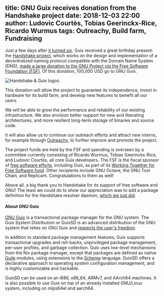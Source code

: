 title: GNU Guix receives donation from the Handshake project
date: 2018-12-03 22:00
author: Ludovic Courtès, Tobias Geerinckx-Rice, Ricardo Wurmus
tags: Outreachy, Build farm, Fundraising
---

Just a few days after [it turned
six](https://lists.gnu.org/archive/html/guix-devel/2018-11/msg00446.html),
Guix received a great birthday present: the [Handshake
project](https://www.handshake.org/), which works on the design and
implementation of a decentralized naming protocol compatible with the
Domain Name System (DNS), [made a large donation to the GNU Project
_via_ the Free Software Foundation
(FSF)](https://www.fsf.org/news/free-software-foundation-receives-1-million-from-handshake).
Of this donation, 100,000 USD go to GNU Guix.

![Handshake & Guix logos.](https://www.gnu.org/software/guix/static/blog/img/handshake+guix.png)

This donation will allow the project to guarantee its independence,
invest in hardware for its build farm, and develop new features to
benefit all our users.

We will be able to grow the performance and reliability of our existing
infrastructure.  We also envision better support for new and liberating
architectures, and more resilient long-term storage of binaries and
source code.

It will also allow us to continue our outreach efforts and attract new
interns, for example through [Outreachy](https://www.outreachy.org/), to
further improve and promote the project.

The project funds are held by the FSF and spending is overseen by a
committee currently consisting of Ricardo Wurmus, Tobias Geerinckx-Rice,
and Ludovic Courtès, all core Guix developers.  The FSF is the fiscal
sponsor of [free software
efforts](https://www.fsf.org/working-together/fund), including Guix, as
part of its [Working Together for Free Software
fund](https://my.fsf.org/associate/donate/working-together).  Other
recipients include GNU Octave, the GNU Tool Chain, and Replicant.
Congratulations to them as well!

Above all, a big thank you to Handshake for its support of free software
and GNU!  The least we could do to show our appreciation was to add a
package definition for the Handshake resolver daemon, [which we just
did](https://git.savannah.gnu.org/cgit/guix.git/commit/?id=91a4863d9d727754d1743f4c0591c63b950494cf).


#### About GNU Guix

[GNU Guix](https://www.gnu.org/software/guix) is a transactional package
manager for the GNU system.  The Guix System Distribution or GuixSD is
an advanced distribution of the GNU system that relies on GNU Guix and
[respects the user's
freedom](https://www.gnu.org/distros/free-system-distribution-guidelines.html).

In addition to standard package management features, Guix supports
transactional upgrades and roll-backs, unprivileged package management,
per-user profiles, and garbage collection.  Guix uses low-level
mechanisms from the Nix package manager, except that packages are
defined as native [Guile](https://www.gnu.org/software/guile) modules,
using extensions to the [Scheme](http://schemers.org) language.  GuixSD
offers a declarative approach to operating system configuration
management, and is highly customizable and hackable.

GuixSD can be used on an i686, x86_64, ARMv7, and AArch64 machines.  It
is also possible to use Guix on top of an already installed GNU/Linux
system, including on mips64el and aarch64.
